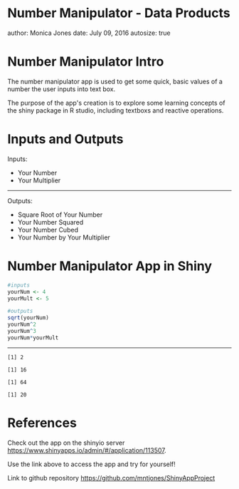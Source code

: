 Number Manipulator  - Data Products
========================================================
author: Monica Jones
date: July 09, 2016
autosize: true

Number Manipulator Intro
========================================================

The number manipulator app is used to get some quick, basic values of a number the user
inputs into text box.

The purpose of the app's creation is to explore some learning concepts of the shiny package 
in R studio, including textboxs and reactive operations.

Inputs and Outputs
========================================================


Inputs:
- Your Number
- Your Multiplier

***

Outputs:
- Square Root of Your Number
- Your Number Squared
- Your Number Cubed
- Your Number by Your Multiplier


Number Manipulator App in Shiny
========================================================

```r
#inputs
yourNum <- 4
yourMult <- 5
```

```r
#outputs
sqrt(yourNum)
yourNum^2
yourNum^3
yourNum*yourMult
```

***

```
[1] 2
```

```
[1] 16
```

```
[1] 64
```

```
[1] 20
```

References
========================================================
Check out the app on the shinyio server 
<https://www.shinyapps.io/admin/#/application/113507>.

Use the link above to access the app and try for yourself!

Link to github repository
<https://github.com/mntjones/ShinyAppProject>
